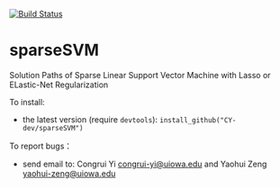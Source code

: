 [![Build Status](https://travis-ci.org/CY-dev/sparseSVM.svg?branch=master)](https://travis-ci.org/CY-dev/sparseSVM)

# sparseSVM
Solution Paths of Sparse Linear Support Vector Machine with Lasso or ELastic-Net Regularization

To install:
* the latest version (require `devtools`): `install_github("CY-dev/sparseSVM")`

To report bugs：
* send email to: Congrui Yi <congrui-yi@uiowa.edu> and Yaohui Zeng <yaohui-zeng@uiowa.edu>
